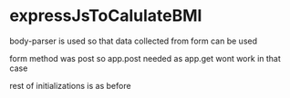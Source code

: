 # expressJsToCalulateBMI

body-parser is used so that data collected from form can be used

form method was post so app.post needed as app.get wont work in that case

rest of initializations is as before

